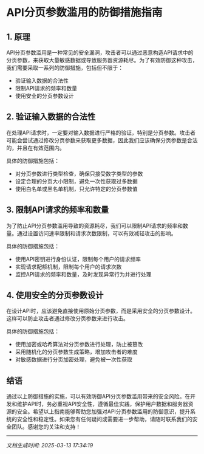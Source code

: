 # API分页参数滥用的防御措施指南

## 1. 原理

API分页参数滥用是一种常见的安全漏洞，攻击者可以通过恶意构造API请求中的分页参数，来获取大量敏感数据或导致服务器资源耗尽。为了有效防御这种攻击，我们需要采取一系列的防御措施，包括但不限于：

- 验证输入数据的合法性
- 限制API请求的频率和数量
- 使用安全的分页参数设计

## 2. 验证输入数据的合法性

在处理API请求时，一定要对输入数据进行严格的验证，特别是分页参数。攻击者可能会尝试通过修改分页参数来获取更多数据，因此我们应该确保分页参数是合法的，并且在有效范围内。

具体的防御措施包括：

- 对分页参数进行类型检查，确保只接受数字类型的参数
- 设定合理的分页大小限制，避免一次性获取过多数据
- 使用白名单或黑名单机制，只允许特定的分页参数值

## 3. 限制API请求的频率和数量

为了防止API分页参数滥用导致的资源耗尽，我们可以限制API请求的频率和数量。通过设置访问速率限制和请求次数限制，可以有效减轻攻击的影响。

具体的防御措施包括：

- 使用API密钥进行身份认证，限制每个用户的请求频率
- 实现请求配额机制，限制每个用户的请求次数
- 监控API请求的频率和数量，及时发现异常行为并进行处理

## 4. 使用安全的分页参数设计

在设计API时，应该避免直接使用原始分页参数，而是采用安全的分页参数设计。这样可以防止攻击者通过修改分页参数来进行攻击。

具体的防御措施包括：

- 使用加密或哈希算法对分页参数进行处理，防止被篡改
- 采用随机化的分页参数生成策略，增加攻击者的难度
- 对敏感数据进行分页加密处理，避免被一次性获取

## 结语

通过以上防御措施的实施，可以有效防御API分页参数滥用带来的安全风险。在开发和维护API时，务必重视API安全性，遵循最佳实践，保护用户数据和服务器资源的安全。希望以上指南能够帮助您加强对API分页参数滥用的防御意识，提升系统的安全性和稳定性。如果您有任何疑问或需要进一步帮助，请随时联系我们的安全团队。感谢您的关注和支持！

---

*文档生成时间: 2025-03-13 17:34:19*
